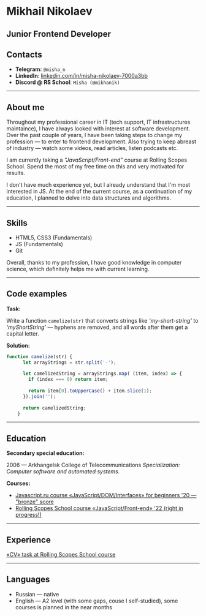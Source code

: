 # Mikhail Nikolaev

## Junior Frontend Developer


## Contacts
* **Telegram:** `@misha_n`
* **LinkedIn**: [linkedin.com/in/misha-nikolaev-7000a3bb](https://www.linkedin.com/in/misha-nikolaev-7000a3bb)
* **Discord @ RS School**: `Misha (@mikhanik)`

---

## About me
Throughout my professional career in IT (tech support, IT infrastructures maintaince), I have always looked with interest at software development.
Over the past couple of years, I have been taking steps to change my profession — to enter to frontend development. Also trying to keep abreast of industry — watch some videos, read articles, listen podcasts etc.
  
I am currently taking a _"JavaScript/Front-end"_ course at Rolling Scopes School. Spend the most of my free time on this and very motivated for results.
  
I don't have much experience yet, but I already understand that I'm most interested in JS. At the end of the current course, as a continuation of my education, I planned to delve into data structures and algorithms.

---

## Skills
* HTML5, CSS3 (Fundamentals)
* JS (Fundamentals)
* Git

Overall, thanks to my profession, I have good knowledge in computer science, which definitely helps me with current learning.

---

## Code examples

**Task:**

Write a function ```camelize(str)``` that converts strings like _‘my-short-string’_ to _‘myShortString’_ — hyphens are removed, and all words after them get a capital letter.

**Solution:**
```javascript
function camelize(str) {
      let arrayStrings = str.split('-');
      
      let camelizedString = arrayStrings.map( (item, index) => {
        if (index === 0) return item;
    
        return item[0].toUpperCase() + item.slice(1);
      }).join('');
    
      return camelizedString;
    }
```

---

## Education
**Secondary special education:**

2006 — Arkhangelsk College of Telecommunications
_Specialization: Computer software and automated systems._

**Courses:**
* [Javascript.ru course «JavaScript/​DOM/Interfaces» for beginners '20 — "bronze" score](https://learn.javascript.ru/courses/jsbasic-20200616/mikhanik/ru/certificate.jpg)
* [Rolling Scopes School course «JavaScript/Front-end» '22 (right in progress!)
 ](https://learn.javascript.ru/courses/jsbasic-20200616/mikhanik/ru/certificate.jpg)

---

## Experience

 [«CV» task at Rolling Scopes School course](https://github.com/mikhanik/rsschool-cv)
 
---

## Languages

* Russian — native
* English — A2 level (with some gaps, couse I self-studied), some courses is planned in the near months
